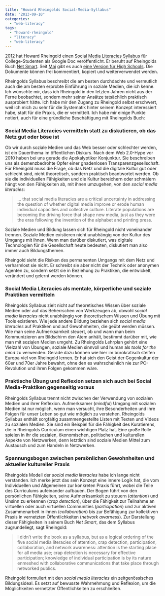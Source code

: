 ```yaml
---
title: "Howard Rheingolds Social-Media-Syllabus"
date: "2013-09-10"
categories: 
  - "web-literacy"
tags: 
  - "howard-rheingold"
  - "literacy"
  - "web-literacy"
---
```


[2012](https://twitter.com/hrheingold/status/182872172753207297 "Twitter / hrheingold: College level syllabus for ...") hat Howard Rheingold einen [Social Media Literacies Syllabus](https://docs.google.com/document/d/1whawicjQdSDh1ohWF4-CDnSrrpkjfFtnpc6632vGBvg/edit "Social Media Literacies Syllabus: College/University - Google Drive") für College-Studenten als Google Doc veröffentlicht. Er beruht auf Rheingolds Buch [Net Smart](http://rheingold.com/netsmart/ "Net Smart"). Seit [Mai](https://twitter.com/hrheingold/status/339122403068231680 "Twitter / hrheingold: High school social media ...") gibt es auch [eine Version für High Schools](https://docs.google.com/document/d/1UH8VDvVBJWj14PdWG_ENoTLa0sKhghLlHwFeRsCgdJQ/edit?pli=1 "Howard Rheingold's Social Media Literacies Syllabus: High School - Google Drive"). Die Dokumente können frei kommentiert, kopiert und weiterverwendet werden.

Rheingolds Syllabus beschreibt die am besten durchdachte und vermutlich auch die am besten erprobte Einführung in soziale Medien, die ich kenne. Ich wünschte mir, dass ich Rheingold in den letzten Jahren nicht aus der Ferne beobachtet, sondern mehr seiner Ansätze tatsächlich praktisch ausprobiert hätte. Ich habe mir den Zugang zu Rheingold selbst erschwert, weil ich mich zu sehr für die Systematik hinter seinem Konzept interessiert habe, statt für die Praxis, die er vermittelt. Ich habe mir einige Punkte notiert, auch für eine gründliche Beschäftigung mit Rheingolds Buch:

### Social Media Literacies vermitteln statt zu diskutieren, ob das Netz gut oder böse ist

Ob wir durch soziale Medien und das Web besser oder schlechter werden, ist ein Dauerthema im öffentlichen Diskurs. Nach dem Web 2.0-Hype vor 2010 haben bei uns gerade die Apokalyptiker Konjunktur. Sie beschreiben uns als demenzbedrohte Opfer einer gnadenlosen Transparenzgesellschaft. Für Rheingold muss die Frage, ob das Netz und die digitale Kultur gut oder schlecht sind, nicht theoretisch, sondern praktisch beantwortet werden. Ob sie die individuellen Fähigkeiten und die Kultur bereichern oder schmälern hängt von den Fähigkeiten ab, mit ihnen umzugehen, von den _social media literacies_:

> ... that social media literacies are a critical uncertainty in addressing the question of whether digital media improve or erode human individual capacities and collective culture. Literate populations are becoming the driving force that shape new media, just as they were the eras following the invention of the alphabet and printing press.

Soziale Medien und Bildung lassen sich für Rheingold nicht voneinander trennen. Soziale Medien existieren nicht unabhängig von der Kultur des Umgangs mit ihnen. Wenn man darüber diskutiert, was digitale Technologien für die Gesellschaft heute bedeuten, diskutiert man also immer auch Bildungsthemen.

Rheingold sieht die Risiken des permanenten Umgangs mit dem Netz und verharmlost sie nicht. Er schreibt sie aber nicht der Technik oder anonymen Agenten zu, sondern setzt sie in Beziehung zu Praktiken, die entwickelt, verändert und gelernt werden können.

### Social Media Literacies als mentale, körperliche und soziale Praktiken vermitteln

Rheingolds Syllabus zielt nicht auf theoretisches Wissen über soziale Medien oder auf das Beherrschen von Werkzeugen ab, obwohl _social media literacies_ nicht unabhängig von theoretischem Wissen und Übung mit Tools existieren. Wie jede andere Bildung beziehen sich _social media literacies_ auf Praktiken und auf Gewohnheiten, die geübt werden müssen. Wie man seine Aufmerksamkeit steuert, ob und wann man beim Kommunizieren am Bildschirm den Atem anhält, bestimmt darüber mit, wie man mit sozialen Medien umgeht. Zu Rheingolds Lehrplan gehört eine Vielzahl von Übungen, soziale Medien sinnvoll und human als _tools for the mind_ zu verwenden. Gerade dazu können wie hier im bürokratisch steifen Europa viel von Rheingold lernen. Er hat sich den Geist der Gegenkultur der 60er und 70er Jahre bewahrt, ohne den es wahrscheinlich nie zur PC-Revolution und ihren Folgen gekommen wäre.

### Praktische Übung und Reflexion setzen sich auch bei Social Media-Praktiken gegenseitig voraus

Rheingolds Syllabus trennt nicht zwischen der Verwendung von sozialen Medien und ihrer Reflexion. Aufmerksamer (_mindful_) Umgang mit sozialen Medien ist nur möglich, wenn man versucht, ihre Besonderheiten und ihre Folgen für unser Leben so gut wie möglich zu verstehen. Rheingolds Syllabus enthält sorgfältig zusammengestellte Listen mit Texten und Videos zu sozialen Medien. Sie sind ein Beispiel für die Fähigkeit des Kuratierens, die in Rheingolds Curriculum einen wichtigen Platz hat. Eine große Rolle spielen in ihr die sozialen, ökonomischen, politischen und kulturellen Aspekte von Netzwerken, denn letztlich sind soziale Medien Mittel zum Austausch und zum Handeln in Netzwerken.

### Spannungsbogen zwischen persönlichen Gewohnheiten und aktueller kultureller Praxis

Rheingolds Modell der _social media literacies_ habe ich lange nicht verstanden. Ich merke jetzt das sein Konzept eine innere Logik hat, die vom Individuellen und Allgemeinen zur konkreten Praxis führt, wobei die Teile des Curriculums aufeinander aufbauen. Der Bogen führt von den persönlichen Fähigkeiten, seine Aufmerksamkeit zu steuern (_attention_) und Unsinn zu erkennen (_crap detection_), über die Fähigkeit zur Teilnahme an virtuellen oder auch virtuellen Communities (_participation_) und zur aktiven Zusammenarbeit in ihnen (_collaboration_) bis zur Befähigung zur kollektiven Praxis in vernetzten Öffentlichkeiten (_network awarness_). Zur Darstellung dieser Fähigkeiten in seinem Buch _Net Smart_, das dem Syllabus zugrundeliegt, sagt Rheingold:

> I didn’t write the book as a syllabus, but as a logical ordering of the five social media literacies of attention, crap detection, participation, collaboration, and network awareness: attention is the starting place for all media use; crap detection is necessary for effective participation; knowledge of individual participation is by its nature enmeshed with collaborative communications that take place through networked publics.

Rheingold formuliert mit den _social media literacies_ ein zeitgenössisches Bildungsideal. Es setzt auf bewusste Wahrnehmung und Reflexion, um die Möglichkeiten vernetzter Öffentlichkeiten zu erschließen.
